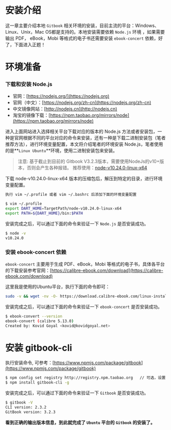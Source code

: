 # 安装介绍



这一章主要介绍本地 `Gitbook` 相关环境的安装，目前主流的平台：Windows、Linux、Unix，Mac OS都是支持的。本地安装需要依赖 `Node.js` 环境 ，如果需要输出 PDF， eBook，Mobi 等格式的电子书还需要安装 `ebook-concert` 依赖，好了，下面进入正题！



# 环境准备



### 下载和安装 Node.js

- 官网：[https://nodejs.org/](https://nodejs.org)
- 官网（中文）：[https://nodejs.org/zh-cn](https://nodejs.org/zh-cn)
- 中文镜像网站：[http://nodejs.cn](http://nodejs.cn)
- 淘宝的镜像下载：[https://npm.taobao.org/mirrors/node](https://npm.taobao.org/mirrors/node)



进入上面网站进入选择相关平台下载对应的版本的 Node.js 方法或者安装包，一种是官网根据不同的平台对应的命令来安装，还有一种是下载二进制安装包（笔者推荐方法），进行环境变量配置，本文将介绍笔者的环境安装 Node.js，笔者使用的是**`Linux Ubuntu`**环境，使用二进制安装包来安装。

> 注意:  基于截止到目前的 Gitbook V3.2.3版本，需要使用NodeJs的v10+版本，否则会产生各种报错。
> 推荐使用：[node-v10.24.0-linux-x64](https://npm.taobao.org/mirrors/node/v10.24.0/)



下载 node-v10.24.0-linux-x64 版本的压缩包后，解压到特定的目录，进行环境变量配置。

```bash
执行 vim ~/.profile 或者 vim ~/.bashrc 后添加下面的环境变量配置

$ vim ~/.profile
export DART_HOME=TargetPath/node-v10.24.0-linux-x64
export PATH=${DART_HOME}/bin:$PATH
```


安装完成之后，可以通过下面的命令来验证一下 `Node.js` 是否安装成功。

```bash
$ node -v                                                
v10.24.0
```



### 安装 ebook-concert 依赖

`ebook-concert` 主要用于生成 PDF、eBook，Mobi 等格式的电子书，具体各平台的下载安装参考官网：[https://calibre-ebook.com/download](https://calibre-ebook.com/download)

这里我是使用的Ubuntu平台，执行下面的命令即可：

```bash
sudo -v && wget -nv -O- https://download.calibre-ebook.com/linux-installer.sh | sudo sh /dev/stdin
```



安装完成之后，可以通过下面的命令来验证一下 `ebook-concert` 是否安装成功。

```bash
$ ebook-convert --version
ebook-convert (calibre 5.13.0)
Created by: Kovid Goyal <kovid@kovidgoyal.net>
```



# 安装 gitbook-cli

执行安装命令, 可参考：[https://www.npmjs.com/package/gitbook](https://www.npmjs.com/package/gitbook)

```bash
$ npm config set registry http://registry.npm.taobao.org   // 可选，设置一下淘宝镜像
$ npm install gitbook-cli -g
```



安装完成之后，可以通过下面的命令来验证一下 `Gitbook` 是否安装成功。

```bash
$ gitbook -V
CLI version: 2.3.2
GitBook version: 3.2.3
```



**看到正确的输出版本信息，到此就完成了 `Ubuntu` 平台的 `Gitbook` 的安装了。**

